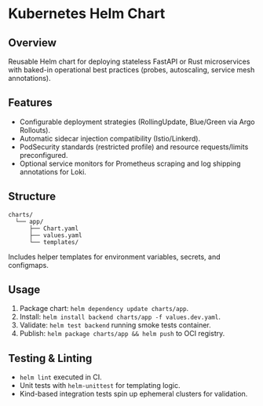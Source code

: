 # Kubernetes Helm Chart

## Overview
Reusable Helm chart for deploying stateless FastAPI or Rust microservices with baked-in operational best practices (probes, autoscaling, service mesh annotations).

## Features
- Configurable deployment strategies (RollingUpdate, Blue/Green via Argo Rollouts).
- Automatic sidecar injection compatibility (Istio/Linkerd).
- PodSecurity standards (restricted profile) and resource requests/limits preconfigured.
- Optional service monitors for Prometheus scraping and log shipping annotations for Loki.

## Structure
```
charts/
  └── app/
      ├── Chart.yaml
      ├── values.yaml
      └── templates/
```
Includes helper templates for environment variables, secrets, and configmaps.

## Usage
1. Package chart: `helm dependency update charts/app`.
2. Install: `helm install backend charts/app -f values.dev.yaml`.
3. Validate: `helm test backend` running smoke tests container.
4. Publish: `helm package charts/app && helm push` to OCI registry.

## Testing & Linting
- `helm lint` executed in CI.
- Unit tests with `helm-unittest` for templating logic.
- Kind-based integration tests spin up ephemeral clusters for validation.


